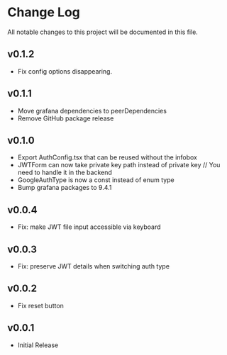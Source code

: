 # Change Log

All notable changes to this project will be documented in this file.

## v0.1.2

- Fix config options disappearing.

## v0.1.1

- Move grafana dependencies to peerDependencies
- Remove GitHub package release

## v0.1.0

- Export AuthConfig.tsx that can be reused without the infobox
- JWTForm can now take private key path instead of private key // You need to handle it in the backend
- GoogleAuthType is now a const instead of enum type
- Bump grafana packages to 9.4.1

## v0.0.4

- Fix: make JWT file input accessible via keyboard

## v0.0.3

- Fix: preserve JWT details when switching auth type

## v0.0.2

- Fix reset button

## v0.0.1

- Initial Release

